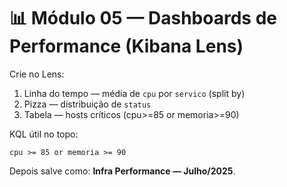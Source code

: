 # 📊 Módulo 05 — Dashboards de Performance (Kibana Lens)

Crie no Lens:
1) Linha do tempo — média de `cpu` por `servico` (split by)
2) Pizza — distribuição de `status`
3) Tabela — hosts críticos (cpu>=85 or memoria>=90)

KQL útil no topo:
```
cpu >= 85 or memoria >= 90
```

Depois salve como: **Infra Performance — Julho/2025**.
